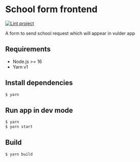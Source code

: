 # School form frontend

[![Lint project](https://github.com/VulderApp/Frontend/actions/workflows/lint.yml/badge.svg)](https://github.com/VulderApp/Frontend/actions/workflows/lint.yml)

A form to send school request which will appear in vulder app

## Requirements

* Node.js >= 16
* Yarn v1

## Install dependencies

```bash
$ yarn
```

## Run app in dev mode

```bash
$ yarn
$ yarn start
```

## Build

```bash
$ yarn build
```
